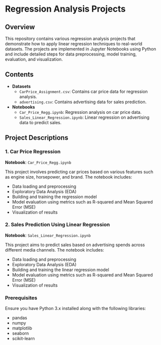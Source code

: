 # Regression Analysis Projects

## Overview
This repository contains various regression analysis projects that demonstrate how to apply linear regression techniques to real-world datasets. The projects are implemented in Jupyter Notebooks using Python and include detailed steps for data preprocessing, model training, evaluation, and visualization.

## Contents
- **Datasets**
  - `CarPrice_Assignment.csv`: Contains car price data for regression analysis.
  - `advertising.csv`: Contains advertising data for sales prediction.
- **Notebooks**
  - `Car_Price_Regg.ipynb`: Regression analysis on car price data.
  - `Sales_Linear_Regression.ipynb`: Linear regression on advertising data to predict sales.

## Project Descriptions
### 1. Car Price Regression
**Notebook**: `Car_Price_Regg.ipynb`

This project involves predicting car prices based on various features such as engine size, horsepower, and brand. The notebook includes:
- Data loading and preprocessing
- Exploratory Data Analysis (EDA)
- Building and training the regression model
- Model evaluation using metrics such as R-squared and Mean Squared Error (MSE)
- Visualization of results

### 2. Sales Prediction Using Linear Regression
**Notebook**: `Sales_Linear_Regression.ipynb`

This project aims to predict sales based on advertising spends across different media channels. The notebook includes:
- Data loading and preprocessing
- Exploratory Data Analysis (EDA)
- Building and training the linear regression model
- Model evaluation using metrics such as R-squared and Mean Squared Error (MSE)
- Visualization of results

### Prerequisites
Ensure you have Python 3.x installed along with the following libraries:
- pandas
- numpy
- matplotlib
- seaborn
- scikit-learn
